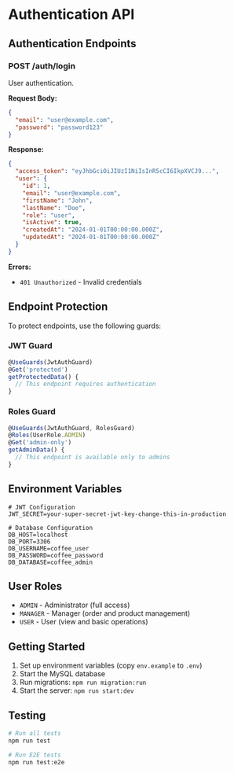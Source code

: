 # Authentication API

## Authentication Endpoints

### POST /auth/login
User authentication.

**Request Body:**
```json
{
  "email": "user@example.com",
  "password": "password123"
}
```

**Response:**
```json
{
  "access_token": "eyJhbGciOiJIUzI1NiIsInR5cCI6IkpXVCJ9...",
  "user": {
    "id": 1,
    "email": "user@example.com",
    "firstName": "John",
    "lastName": "Doe",
    "role": "user",
    "isActive": true,
    "createdAt": "2024-01-01T00:00:00.000Z",
    "updatedAt": "2024-01-01T00:00:00.000Z"
  }
}
```

**Errors:**
- `401 Unauthorized` - Invalid credentials

## Endpoint Protection

To protect endpoints, use the following guards:

### JWT Guard
```typescript
@UseGuards(JwtAuthGuard)
@Get('protected')
getProtectedData() {
  // This endpoint requires authentication
}
```

### Roles Guard
```typescript
@UseGuards(JwtAuthGuard, RolesGuard)
@Roles(UserRole.ADMIN)
@Get('admin-only')
getAdminData() {
  // This endpoint is available only to admins
}
```

## Environment Variables

```env
# JWT Configuration
JWT_SECRET=your-super-secret-jwt-key-change-this-in-production

# Database Configuration
DB_HOST=localhost
DB_PORT=3306
DB_USERNAME=coffee_user
DB_PASSWORD=coffee_password
DB_DATABASE=coffee_admin
```

## User Roles

- `ADMIN` - Administrator (full access)
- `MANAGER` - Manager (order and product management)
- `USER` - User (view and basic operations)

## Getting Started

1. Set up environment variables (copy `env.example` to `.env`)
2. Start the MySQL database
3. Run migrations: `npm run migration:run`
4. Start the server: `npm run start:dev`

## Testing

```bash
# Run all tests
npm run test

# Run E2E tests
npm run test:e2e
```
